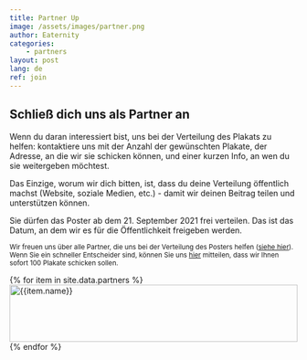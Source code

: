 ```yaml
---
title: Partner Up
image: /assets/images/partner.png
author: Eaternity
categories: 
    - partners
layout: post
lang: de
ref: join
---
```


## Schließ dich uns als Partner an

Wenn du daran interessiert bist, uns bei der Verteilung des Plakats zu helfen: kontaktiere uns mit der Anzahl der gewünschten Plakate, der Adresse, an die wir sie schicken können, und einer kurzen Info, an wen du sie weitergeben möchtest.

Das Einzige, worum wir dich bitten, ist, dass du deine Verteilung öffentlich machst (Website, soziale Medien, etc.) - damit wir deinen Beitrag teilen und unterstützen können.

Sie dürfen das Poster ab dem 21. September 2021 frei verteilen. Das ist das Datum, an dem wir es für die Öffentlichkeit freigeben werden.

<small>Wir freuen uns über alle Partner, die uns bei der Verteilung des Posters helfen (<a href="/blog/poster-campaign-de/">siehe hier</a>). Wenn Sie ein schneller Entscheider sind, können Sie uns <a href="/de/purchase/">hier</a> mitteilen, dass wir Ihnen sofort 100 Plakate schicken sollen.</small>


<div class="container">
    <div class="row">
        {% for item in site.data.partners %}
        <div class="col-lg-2 col-md-2 col-sm-2 col-xs-4">
            <div class="item">
                <img height="100" width="100%" src="{{item.image}}" alt="{{item.name}}" title="{{item.name}}">
            </div>
        </div>
        {% endfor %}
    </div>
</div>

